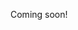 Coming soon!

<!--

online school program

diplomas should be impressive on their own, and also confer high-school diplomas
- it would be amazing to have 5-star Slime Certification on par with ivy-league diplomas

lessons, quizzes, and spaced-repetition all placed on the same "stack" of cards, which grow with you over time

TODO: https://dr-stone.fandom.com/wiki/Inventions_and_Discoveries

TODO: do more things "from scratch"

TODO: write computer programs for a lot of things

TODO: get inspiration from wolfram

TODO: rather than memorization, build machinery to measure experimental results
TODO: - example: experimentally measure speed of sound with microphone and speaker built from scratch
TODO: - example: experimentally measure the distance of a US state

            
              +------------+-------------+------------+
              |            |      Empirical Sci       |
              | Formal Sci | Natural Sci | Social Sci |
+-------------+------------+-------------+------------+
| Foundation  |  Logic     | Physics     | Econ       |
|             |  Math      | Chem        | Poli Sci   |
|             |  Stats     | Bio         | Sociology  |
|             |            | Earth Sci   | Psych      |
|             |            | Space Sci   |            |
+-------------+------------+-------------+------------+
| Application |  Comp Sci  | Engineering | Business   |
|             |            | Agriculture | Law        |
|             |            | Medicine    | Pedagogy   |
|             |            | Dentistry   |            |
|             |            | Pharmacy    |            |
|             |            |             |            |
+-------------+------------+-------------+------------+


-- Full Graduate:
-- - Yield 1 acre-years of corn, cotton, berries, melons, rice, soy, lettuce, pulses, wheat, and mushrooms.
-- - Design and build a 750 sq ft house from scratch that passes state inspection -- must include foundation prep, pour concrete foundation, framing, plumbing, electrical, and masonry/interior-finishing.
-- - Publish a 120,000-page book and translate it into Mandarin and Spanish.
-- - Pass speaking fluency tests for Mandarin and Spanish.
-- - Build famous inventions from scratch (like, chop down trees and mine stuff by hand): woven basket, lightbulb, air-conditioning unit, sailboat, microphone and speakers, wheat mill, clock, steam engine, TNT, and battery.
-- - Create an entire outfit from scratch using cotton and synthetic fibers.
-- - Survive in the wild alone for 1 month with no supplies.
-- - Build an 8-bit computer and graphics-card from scratch. 
-- - Design and create an operating system, graphics engine, file system, programming language, database, website, and app from scratch.
-- - Compose and conduct a symphony.
-- - Compose and record a full-length album.
-- - Transpose a simple piano song into sheet music in real-time.
-- - Write, direct, and produce a full-length film.
-- - Accurately copy realistic renaissance art by hand.
-- - Draw the tree-of-life down to domain/kingdom/phylum/class, and be able to identify where any plant/fungus/animal/bacteria fits into the tree.
-- - Solve advanced mathematics equations: number theory, complex analysis, statistics, abstract algebra, linear algebra, geometry, calculus, logic, and applied math.
-- - Reproduce proofs (from ZFC axioms) for 100 important theorems.
-- - Produce a rough timeline of the universe from the big bang until now.
-- - Identify planets and 200+ constellations.
-- - Become a chess master.
-- - Describe how to synthesize everyday cleaners/fuels/fluids/powders.
-- - Verify results of famous science experiments.
-- - <metalworking>
-- - <physics>
-- - <nutrition>
-- - <cellular biology>
-- - <sociology>
-- - <political science>
-- - Draw a diagram of the human body from memory, including organs, tendons/ligaments, muscles, etc.
-- - Draw the entire Roche biochemical pathways map from memory.
-- - <finance>
-- - Ride a bicycle 3,000 miles (approx. Los Angeles to New York).
-- - <meteorology, geology, and oceanogrpahy>
-- - <philosophy>
-- - <law>
-- - <dentistry>
-- - <medicine>
-- - <pharm>
-- - <more physical feats>
-- - <genetics>
-- - <first aid>
-- - <warfare strategy>
-- - <mining>
-- - <materials science>
-- - <plastics and composites>
-- - <oil>


A very important part of the curriculum is figuring out how to get people to give you things. Where do you find clay from the ground? You have to ask to dig in somebody's back yard! Bartering/negotiation/sales with strangers is an essential part of this lesson plan.

Students must also pay for all their own materials. They must figure out how to get the money.

TODO: Combine lots of these into larger multi-stage projects.
TODO: Define clearer goals. Rather than "make a flute", do "play Bach's BWV 1013 on a handmade flute"

TODO: Make more tasks to write computer programs to explain/simulate things.

Full Graduate:
- Collect 1-mg samples of all the non-radioactive elements from naturally obtained materials.
- Plant 10,000 trees.
- Make an entire sailboat (boat, sail, and rope) from plants.
- Produce mens' and womens' outfits from textiles handmade from cotton and synthetic fibers. Create textile tools from scratch.
- Create a small knitting machine.
- Weave a basket.
- Play Bach's BWV 1013 on a handmade flute.
- Create a chart of the sky (movement of stars, planets, moon, and sun) from observation.
- Create a computer program that can show you what the sky looks like on any given day on any given coordinate of Earth.
- Make a kiln and potters' wheel from scratch. Create a tea set.
- Obtain wheat, salt, water, and yeast from nature and bake a loaf of bread with it.
- Yield 1 acre-years of corn, cotton, berries, melons, rice, soy, lettuce, pulses, wheat, and mushrooms.
- Smelt bronze, iron, and steel knives. Make the furnaces.
- Create a dictionary of the most common 10,000 English words.
- Form a concrete arch from naturally obtained materials.
- Create a trispastos crane from scratch.
- Create a cast-iron pan.
- Fling a CRT with a homemade trebuchet.
- Create paper, pen, and ink from scratch. Write a dictionary of the 5,000 most common English words with it.
- Become a chess master.
- Create a compass from scratch.
- Create a mechanical pendulum clock.
- Make a telescope and microscope. Lenses must be made from hand-blown glass.
- Create a traditional woodworking bench.

- Create a thermometer.
- Create a vacuum pump.
- Create an astrolabe and octant.
- Create a rocket. Gunpowder must be made from naturally-made materials.
- Create a small windmill that powers ____.
- Build all the major types of bridges -- each should be able to hold 500 lbs.
- Obtain crude oil. Refine it into petrochemicals, diesel, gasoline, and kerosene. Synthesize the petrochemicals into cloth detergent, paint, plastic, and synthetic rubber.
- Create sugar from naturally-obtained materials.
- Make a mirror from scratch.
- Create a flushing ceramic toilet.
- Build a combustion engine and power it with ethanol created from scratch.

- Build a refrigerator.
- Carbonate water.
- Build a small steamboat.

- Ectrolysis.

- Make plywood from scratch.
- Build a sewing machine.

- Store wind energy in a battery.

- Create an electric motor.

- Create a digital quartz clock from homemade wires, vacuum tubes, resistors, and battery.

- Pasteurize milk.

- Make a radio.

- Develop film.

- Make penicillin.

- Holography.

- Score 100+ on a typing test.


-->
